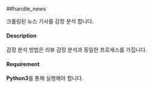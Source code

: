 ##handle_news

크롤링된 뉴스 기사를 감정 분석 합니다.

#### Description
감정 분석 방법은 리뷰 감정 분석과 동일한 프로세스를 가집니다.

#### Requirement
**Python3**를 통해 실행해야 합니다.

